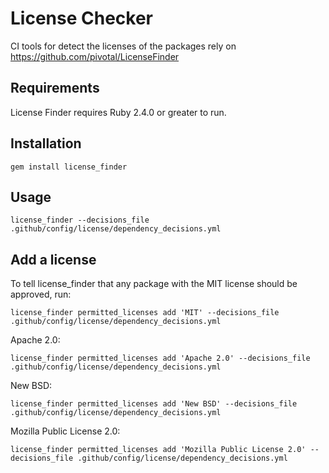 # License Checker
CI tools for detect the licenses of the packages rely on https://github.com/pivotal/LicenseFinder

## Requirements
License Finder requires Ruby 2.4.0 or greater to run.

## Installation

```shell
gem install license_finder
```

## Usage

```shell
license_finder --decisions_file .github/config/license/dependency_decisions.yml
```

## Add a license
To tell license_finder that any package with the MIT license should be approved, run: 
```shell
license_finder permitted_licenses add 'MIT' --decisions_file .github/config/license/dependency_decisions.yml
```

Apache 2.0: 
```shell
license_finder permitted_licenses add 'Apache 2.0' --decisions_file .github/config/license/dependency_decisions.yml
```

New BSD: 
```shell
license_finder permitted_licenses add 'New BSD' --decisions_file .github/config/license/dependency_decisions.yml
```

Mozilla Public License 2.0: 
```shell
license_finder permitted_licenses add 'Mozilla Public License 2.0' --decisions_file .github/config/license/dependency_decisions.yml
```

